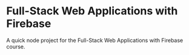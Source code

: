 
# Full-Stack Web Applications with Firebase
A quick node project for the Full-Stack Web Applications with Firebase course.
